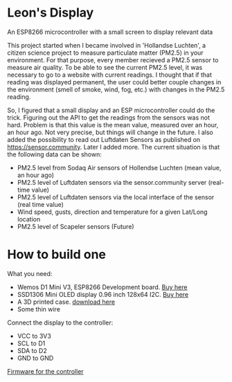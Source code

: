# Leon's Display
An ESP8266 microcontroller with a small screen to display relevant data

This project started when I became involved in 'Hollandse Luchten', a citizen science project to measure particulate matter (PM2.5) in your environment. For that purpose, every member recieved a PM2.5 sensor to measure air quality. To be able to see the current PM2.5 level, it was necessary to go to a website with current readings. I thought that if that reading was displayed permanent, the user could better couple changes in the environment (smell of smoke, wind, fog, etc.) with changes in the PM2.5 reading.

So, I figured that a small display and an ESP microcontroller could do the trick. Figuring out the API to get the readings from the sensors was not hard. Problem is that this value is the mean value, measured over an hour, an hour ago. Not very precise, but things will change in the future. I also added the possibility to read out Luftdaten Sensors as published on https://sensor.community. Later I added more. The current situation is that the following data can be shown:
* PM2.5 level from Sodaq Air sensors of Hollendse Luchten (mean value, an hour ago)
* PM2.5 level of Luftdaten sensors via the sensor.community server (real-time value)
* PM2.5 level of Luftdaten sensors via the local interface of the sensor (real time value)
* Wind speed, gusts, direction and temperature for a given Lat/Long location
* PM2.5 level of Scapeler sensors (Future)

# How to build one

What you need:
* Wemos D1 Mini V3, ESP8266 Development board. [Buy here](https://www.otronic.nl/en/wemos-d1-mini-v3-esp8266-wifi-ch340-development-bo.html)
* SSD1306 Mini OLED display 0.96 inch 128x64 I2C. [Buy here](https://www.otronic.nl/en/mini-oled-display-white-096-inch-128x64-i2c.html)
* A 3D printed case. [download here](https://www.thingiverse.com/thing:2884823)
* Some thin wire

Connect the display to the controller:
* VCC to 3V3
* SCL to D1
* SDA to D2
* GND to GND

[Firmware for the controller](https://github.com/Wubbe/Leon-s-display/blob/main/Leon-s-display.ino.bin)

